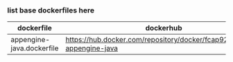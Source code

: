 ### list base dockerfiles here


| dockerfile | dockerhub |
|-|-|
| appengine-java.dockerfile | https://hub.docker.com/repository/docker/fcap925/debian-appengine-java |
